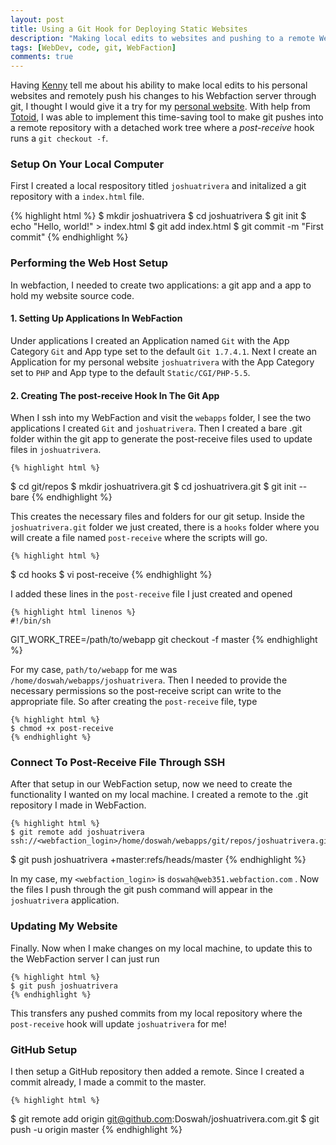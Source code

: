 ```yaml
---
layout: post
title: Using a Git Hook for Deploying Static Websites
description: "Making local edits to websites and pushing to a remote WebFaction app thorough git."
tags: [WebDev, code, git, WebFaction]
comments: true
---
```


Having [Kenny](http://blog.kennyluong.com) tell me about his ability to make local edits to his personal websites and remotely push his changes to his Webfaction server through git, I thought I would give it a try for my [personal website](http://joshuatrivera.com). With help from [Totoid](http://toroid.org/ams/git-website-howto), I was able to implement this time-saving tool to make git pushes into a remote repository with a detached work tree where a <i>post-receive</i> hook runs a `git checkout -f`.

### Setup On Your Local Computer

First I created a local respository titled `joshuatrivera` and initalized a git repository with a `index.html` file.

{% highlight html %}
$ mkdir joshuatrivera 
$ cd joshuatrivera
$ git init
$ echo "Hello, world!" > index.html
$ git add index.html
$ git commit -m "First commit"
{% endhighlight %}

### Performing the Web Host Setup

In webfaction, I needed to create two applications: a git app and a app to hold my website source code.

#### 1. Setting Up Applications In WebFaction

Under applications I created an Application named `Git` with the App Category `Git` and App type set to the default `Git 1.7.4.1`. Next I create an Application for my personal website `joshuatrivera` with the App Category set to `PHP` and App type to the default `Static/CGI/PHP-5.5`.

#### 2. Creating The post-receive Hook In The Git App

When I ssh into my WebFaction and visit the `webapps` folder,  I see the two applications I created `Git` and `joshuatrivera`. Then I created a bare .git folder within the git app to generate the post-receive files used to update files in `joshuatrivera`.

    {% highlight html %}
$ cd git/repos
$ mkdir joshuatrivera.git 
$ cd joshuatrivera.git
$ git init --bare
    {% endhighlight %}

This creates the necessary files and folders for our git setup. Inside the `joshuatrivera.git` folder we just created, there is a `hooks` folder where you will create a file named `post-receive` where the scripts will go.

    {% highlight html %}
$ cd hooks
$ vi post-receive
    {% endhighlight %}

I added these lines in the `post-receive` file I just created and opened

    {% highlight html linenos %}
    #!/bin/sh
GIT_WORK_TREE=/path/to/webapp git checkout -f master
    {% endhighlight %}

For my case, `path/to/webapp` for me was `/home/doswah/webapps/joshuatrivera`. Then I needed to provide the necessary permissions so the post-receive script can write to the appropriate file. So after creating the `post-receive` file, type

    {% highlight html %}
    $ chmod +x post-receive
    {% endhighlight %}

### Connect To Post-Receive File Through SSH

After that setup in our WebFaction setup, now we need to create the functionality I wanted on my local machine. I created a remote to the .git repository I made in WebFaction.

    {% highlight html %}
    $ git remote add joshuatrivera ssh://<webfaction_login>/home/doswah/webapps/git/repos/joshuatrivera.git
$ git push joshuatrivera +master:refs/heads/master
    {% endhighlight %}

In my case, my `<webfaction_login>` is `doswah@web351.webfaction.com` . Now the files I push through the git push command will appear in the `joshuatrivera` application.

### Updating My Website

Finally. Now when I make changes on my local machine, to update this to the WebFaction server I can just run

    {% highlight html %}
    $ git push joshuatrivera
    {% endhighlight %}
 
This transfers any pushed commits from my local repository where the `post-receive` hook will update `joshuatrivera` for me!

### GitHub Setup

I then setup a GitHub repository then added a remote. Since I created a commit already, I made a commit to the master.

    {% highlight html %}
$ git remote add origin git@github.com:Doswah/joshuatrivera.com.git
$ git push -u origin master
    {% endhighlight %}
